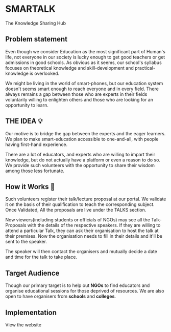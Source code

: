 # SMARTALK
The Knowledge Sharing Hub

## Problem statement
Even though we consider Education as the most significant part of Human's life, not everyone in our society is lucky enough to get good teachers or get admissions in good schools. As obvious as it seems, our school's syllabus focuses on theoretical knowledge and skill-development and practical-knowledge is overlooked.

We might be living in the world of smart-phones, but our education system doesn't seems smart enough to reach everyone and in every field. There always remains a gap between those who are experts in their fields voluntarily willing to enlighten others and those who are looking for an opportunity to learn.



## THE IDEA 💡
Our motive is to bridge the gap between the experts and the eager learners. We plan to make smart-education accessible to one-and-all, with people having first-hand experience.

There are a lot of educators, and experts who are willing to impart their knowledge, but do not actually have a platform or even a reason to do so.
We provide such volunteers with the opportunity to share their wisdom among those less fortunate.

## How it Works 🔄
Such volunteers register their talk/lecture proposal at our portal. We validate it on the basis of their qualification to teach the corresponding subject. Once Validated, All the proposals are live under the TALKS section.

Now viewers(including students or officials of NGOs) may see all the Talk-Proposals with the details of the respective speakers. If they are willing to attend a particular Talk, they can ask their organisation to host the talk at their premises. Now the organisation needs to fill in their details and it'll be sent to the speaker.

The speaker will then contact the organisers and mutually decide a date and time for the talk to take place.


## Target Audience

Though our primary target is to help out **NGOs** to find educators and organise educational sessions for those deprived of resources.
We are also open to have organisers from **schools** and **colleges**.


## Implementation
View the website 
